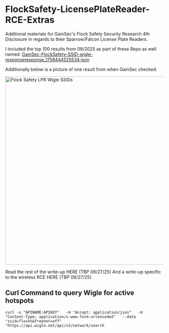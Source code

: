 # FlockSafety-LicensePlateReader-RCE-Extras
Additional materials for GainSec's Flock Safety Security Research 4th Disclosure in regards to their Sparrow/Falcon License Plate Readers. 

I included the top 100 results from 09/2025 as part of these Repo as well named: [GainSec-FlockSafety-SSID-wigle-responseresponse_1758444525534.json](https://github.com/J-GainSec/FlockSafety-LicensePlateReader-RCE-Extras/blob/main/GainSec-FlockSafety-SSID-wigle-responseresponse_1758444525534.json)

Additionally below is a picture of one result from when GainSec checked.

<img src="https://gainsec.com/wp-content/uploads/2025/09/Wigle-showing-SSIDs.png" alt="Flock Safety LPR Wigle SSIDs" width="600"/>

Read the rest of the write-up HERE (TBP 09/27/25)
And a write-up specific to the wireless RCE HERE (TBP 09/27/25)


## Curl Command to query Wigle for active hotspots

`curl -u "APINAME:APIKEY"   -H "Accept: application/json"   -H "Content-Type: application/x-www-form-urlencoded"   --data "ssid=flock%&freenet=off"   "https://api.wigle.net/api/v2/network/search`
